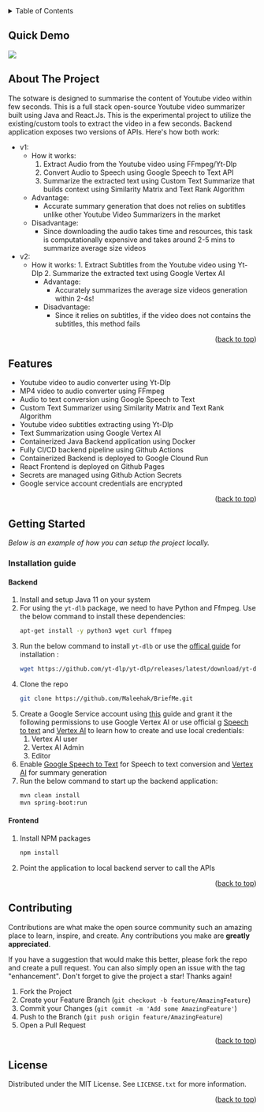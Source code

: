 

<!-- TABLE OF CONTENTS -->
<details>
  <summary>Table of Contents</summary>
  <ol>
    <li><a href="#quick-demo">Quick Demo</a></li>
    <li><a href="#about-the-project">About The Project</a></li>
    <li><a href="#features">Features</a></li>
    <li>
      <a href="#getting-started">Getting Started</a>
      <ul>
        <li>
          <a href="#installation-guide">Installation guide</a>
          <ul><li><a href="#backend">Backend</a></li></ul>
          <ul><li><a href="#backend">Frontend</a></li></ul>
        </li>
      </ul>
    </li>
    <li><a href="#contributing">Contributing</a></li>
    <li><a href="#license">License</a></li>
  </ol>
</details>

## Quick Demo
<img src="https://github.com/Maleehak/BriefMe/blob/main/frontend/briefme/public/Screen%20Recording%202024-04-19%20at%208.07.21%20PM%20(1).gif">

<!-- ABOUT THE PROJECT -->
## About The Project
The sotware is designed to summarise the content of Youtube video within few seconds. This is a full stack open-source Youtube video summarizer built using Java and React.Js. 
This is the experimental project to utilize the existing/custom tools to extract the video in a few seconds. Backend application exposes two versions of APIs. Here's how both work:
* v1: 
    * How it works:
        1. Extract Audio from the Youtube video using FFmpeg/Yt-Dlp
        2. Convert Audio to Speech using Google Speech to Text API
        3. Summarize the extracted text using Custom Text Summarize that builds context using Similarity Matrix and Text Rank Algorithm
    * Advantage:
        - Accurate summary generation that does not relies on subtitles unlike other Youtube Video Summarizers in the market
    * Disadvantage:
        - Since downloading the audio takes time and resources, this task is computationally expensive and takes around 2-5 mins to summarize average size videos
* v2:
  * How it works:
        1. Extract Subtitles from the Youtube video using Yt-Dlp
        2. Summarize the extracted text using Google Vertex AI
    * Advantage:
        - Accurately summarizes the average size videos generation within 2-4s!
    * Disadvantage:
        - Since it relies on subtitles, if the video does not contains the subtitles, this method fails
     
<p align="right">(<a href="#readme-top">back to top</a>)</p>


## Features
* Youtube video to audio converter using Yt-Dlp
* MP4 video to audio converter using FFmpeg
* Audio to text conversion using Google Speech to Text
* Custom Text Summarizer using Similarity Matrix and Text Rank Algorithm
* Youtube video subtitles extracting using Yt-Dlp
* Text Summarization using Google Vertex AI
* Containerized Java Backend application using Docker
* Fully CI/CD backend pipeline using Github Actions
* Containerized Backend is deployed to Google Clound Run
* React Frontend is deployed on Github Pages
* Secrets are managed using Github Action Secrets
* Google service account credentials are encrypted 

<p align="right">(<a href="#readme-top">back to top</a>)</p>

<!-- GETTING STARTED -->
## Getting Started
_Below is an example of how you can setup the project locally._

### Installation guide

#### Backend
1. Install and setup Java 11 on your system
2. For using the `yt-dlb` package, we need to have Python and Ffmpeg. Use the below command to install these dependencies:
   ```sh
   apt-get install -y python3 wget curl ffmpeg
   ```
4. Run the below command to install `yt-dlb` or use the [offical guide](https://github.com/yt-dlp/yt-dlp?tab=readme-ov-file#installation) for installation :
   ```sh
   wget https://github.com/yt-dlp/yt-dlp/releases/latest/download/yt-dlp -O /usr/local/bin/yt-dlp
   ```
5. Clone the repo
   ```sh
   git clone https://github.com/Maleehak/BriefMe.git
   ```
6. Create a Google Service account using [this](https://cloud.google.com/iam/docs/service-accounts-create) guide and grant it the following permissions to use Google Vertex AI or use official g [Speech to text](https://cloud.google.com/speech-to-text/docs/transcribe-client-libraries#client-libraries-usage-java) and [Vertex AI](https://cloud.google.com/vertex-ai/docs/start/cloud-environment) to learn how to create and use local credentials:
   1. Vertex AI user
   2. Vertex AI Admin
   3. Editor
8. Enable [Google Speech to Text](https://cloud.google.com/speech-to-text?hl=en) for Speech to text conversion and [Vertex AI](https://cloud.google.com/vertex-ai/docs) for summary generation
9. Run the below command to start up the backend application:
   ```sh
   mvn clean install
   mvn spring-boot:run
   ```
   
#### Frontend
1. Install NPM packages
   ```sh
   npm install
   ```
 2. Point the application to local backend server to call the APIs  

<p align="right">(<a href="#readme-top">back to top</a>)</p>

<!-- CONTRIBUTING -->
## Contributing

Contributions are what make the open source community such an amazing place to learn, inspire, and create. Any contributions you make are **greatly appreciated**.

If you have a suggestion that would make this better, please fork the repo and create a pull request. You can also simply open an issue with the tag "enhancement".
Don't forget to give the project a star! Thanks again!

1. Fork the Project
2. Create your Feature Branch (`git checkout -b feature/AmazingFeature`)
3. Commit your Changes (`git commit -m 'Add some AmazingFeature'`)
4. Push to the Branch (`git push origin feature/AmazingFeature`)
5. Open a Pull Request

<p align="right">(<a href="#readme-top">back to top</a>)</p>


<!-- LICENSE -->
## License

Distributed under the MIT License. See `LICENSE.txt` for more information.

<p align="right">(<a href="#readme-top">back to top</a>)</p>

